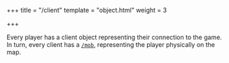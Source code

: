+++
title = "/client"
template = "object.html"
weight = 3

+++

Every player has a client object representing their connection to the game. In turn, every client has a [`/mob`](@/objects/mob/_index.md), representing the player physically on the map.
